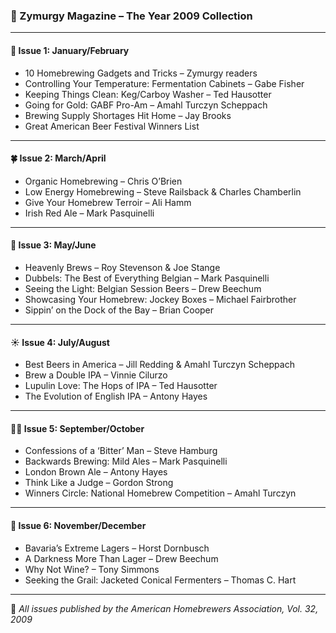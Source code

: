 ### 🍻 Zymurgy Magazine – The Year 2009 Collection

---

#### 🧊 **Issue 1: January/February**
- 10 Homebrewing Gadgets and Tricks – Zymurgy readers
- Controlling Your Temperature: Fermentation Cabinets – Gabe Fisher
- Keeping Things Clean: Keg/Carboy Washer – Ted Hausotter
- Going for Gold: GABF Pro-Am – Amahl Turczyn Scheppach
- Brewing Supply Shortages Hit Home – Jay Brooks
- Great American Beer Festival Winners List

---

#### 🍀 **Issue 2: March/April**
- Organic Homebrewing – Chris O’Brien
- Low Energy Homebrewing – Steve Railsback & Charles Chamberlin
- Give Your Homebrew Terroir – Ali Hamm
- Irish Red Ale – Mark Pasquinelli

---

#### 🍯 **Issue 3: May/June**
- Heavenly Brews – Roy Stevenson & Joe Stange
- Dubbels: The Best of Everything Belgian – Mark Pasquinelli
- Seeing the Light: Belgian Session Beers – Drew Beechum
- Showcasing Your Homebrew: Jockey Boxes – Michael Fairbrother
- Sippin’ on the Dock of the Bay – Brian Cooper

---

#### ☀️ **Issue 4: July/August**
- Best Beers in America – Jill Redding & Amahl Turczyn Scheppach
- Brew a Double IPA – Vinnie Cilurzo
- Lupulin Love: The Hops of IPA – Ted Hausotter
- The Evolution of English IPA – Antony Hayes

---

#### 🧙‍♂️ **Issue 5: September/October**
- Confessions of a ‘Bitter’ Man – Steve Hamburg
- Backwards Brewing: Mild Ales – Mark Pasquinelli
- London Brown Ale – Antony Hayes
- Think Like a Judge – Gordon Strong
- Winners Circle: National Homebrew Competition – Amahl Turczyn

---

#### 🧪 **Issue 6: November/December**
- Bavaria’s Extreme Lagers – Horst Dornbusch
- A Darkness More Than Lager – Drew Beechum
- Why Not Wine? – Tony Simmons
- Seeking the Grail: Jacketed Conical Fermenters – Thomas C. Hart

---

🍺 *All issues published by the American Homebrewers Association, Vol. 32, 2009*
